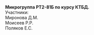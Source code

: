 **Микрогруппа РТ2-81Б по курсу КТБД.**<br/>
Участники:<br/>
Миронова Д.М.<br/>
Моисеев Р.Р.<br/>
Поляков Е.С.<br/>

